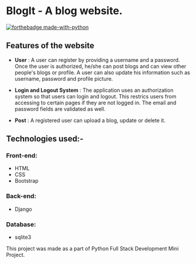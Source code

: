 # BlogIt - A blog website.

[![forthebadge made-with-python](http://ForTheBadge.com/images/badges/made-with-python.svg)](https://www.python.org/)

## Features of the website

- **User** :  A user can register by providing a username and a password. Once the user is authorized, he/she can post blogs and can view other people's blogs or profile. A user can also update his information such as username, password and profile picture.

- **Login and Logout System** :  The application uses an authorization system so that users can login and logout. This restrics users from accessing to certain pages if they are not logged in. The email and password fields are validated as well.

- **Post** : A registered user can upload a blog, update or delete it.

## Technologies used:-

### Front-end:
- HTML
- CSS
- Bootstrap

### Back-end:
- Django

### Database:
- sqlite3

This project was made as a part of Python Full Stack Development Mini Project.
